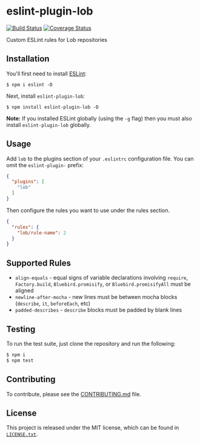 # eslint-plugin-lob

[![Build Status](https://travis-ci.org/lob/eslint-plugin-lob.svg?branch=master)](https://travis-ci.org/lob/eslint-plugin-lob)
[![Coverage Status](https://coveralls.io/repos/github/lob/eslint-plugin-lob/badge.svg?branch=master)](https://coveralls.io/github/lob/eslint-plugin-lob?branch=master)

Custom ESLint rules for Lob repositories

## Installation

You'll first need to install [ESLint](http://eslint.org):

```
$ npm i eslint -D
```

Next, install `eslint-plugin-lob`:

```
$ npm install eslint-plugin-lob -D
```

**Note:** If you installed ESLint globally (using the `-g` flag) then you must also install `eslint-plugin-lob` globally.

## Usage

Add `lob` to the plugins section of your `.eslintrc` configuration file. You can omit the `eslint-plugin-` prefix:

```json
{
  "plugins": [
    "lob"
  ]
}
```

Then configure the rules you want to use under the rules section.

```json
{
  "rules": {
    "lob/rule-name": 2
  }
}
```

## Supported Rules

* `align-equals` - equal signs of variable declarations involving `require`, `Factory.build`, `Bluebird.promisify`, or `Bluebird.promisifyAll` must be aligned
* `newline-after-mocha` - new lines must be between mocha blocks (`describe`, `it`, `beforeEach`, etc)
* `padded-describes` - `describe` blocks must be padded by blank lines

## Testing

To run the test suite, just clone the repository and run the following:

```bash
$ npm i
$ npm test
```

## Contributing

To contribute, please see the [CONTRIBUTING.md](CONTRIBUTING.md) file.

## License

This project is released under the MIT license, which can be found in [`LICENSE.txt`](LICENSE.txt).
